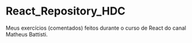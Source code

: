 # React_Repository_HDC
Meus exercícios (comentados) feitos durante o curso de React do canal Matheus Battisti.
